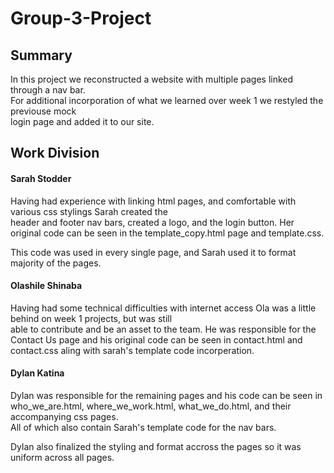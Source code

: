 # Group-3-Project

## Summary

In this project we reconstructed a website with multiple pages linked through a nav bar.   
For additional incorporation of what we learned over week 1 we restyled the previouse mock   
login page and added it to our site.

## Work Division

#### Sarah Stodder   
Having had experience with linking html pages, and comfortable with various css stylings Sarah created the   
header and footer nav bars, created a logo, and the login button.
Her original code can be seen in the template_copy.html page and template.css.

This code was used in every single page, and Sarah used it to format majority of the pages.

#### Olashile Shinaba

Having had some technical difficulties with internet access Ola was a little behind on week 1 projects, but was still   
able to contribute and be an asset to the team. He was responsible for the Contact Us page and his original code can be seen
in contact.html and contact.css aling with sarah's template code incorperation.


#### Dylan Katina

Dylan was responsible for the remaining pages and his code can be seen in who_we_are.html,  where_we_work.html, what_we_do.html, and their accompanying css pages.   
All of which also contain Sarah's template code for the nav bars.

Dylan also finalized the styling and format accross the pages so it was uniform across all pages.
